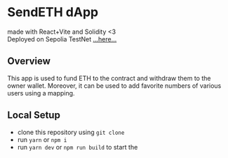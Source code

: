 # SendETH dApp
made with React+Vite and Solidity <3  
Deployed on Sepolia TestNet [...here...](https://dapp-ethers-swayam.netlify.app/)

## Overview
This app is used to fund ETH to the contract and withdraw them to the owner wallet. Moreover, it can be used to add favorite numbers of various users using a mapping.

## Local Setup
- clone this repository using `git clone`
- run `yarn` or `npm i`
- run `yarn dev` or `npm run build` to start the 

